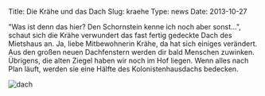 Title: Die Krähe und das Dach
Slug: kraehe
Type: news
Date: 2013-10-27

<p>"Was ist denn das hier? Den Schornstein kenne ich noch aber sonst...", schaut sich die Krähe verwundert das fast fertig gedeckte Dach des Mietshaus an. Ja, liebe Mitbewohnerin Krähe, da hat sich einiges verändert. Aus den großen neuen Dachfenstern werden dir bald Menschen zuwinken. Übrigens, die alten Ziegel haben wir noch im Hof liegen. Wenn alles nach Plan läuft, werden sie eine Hälfte des Kolonistenhausdachs bedecken.</p>
<img src="/images/13_okt0.png" alt="dach"/>
